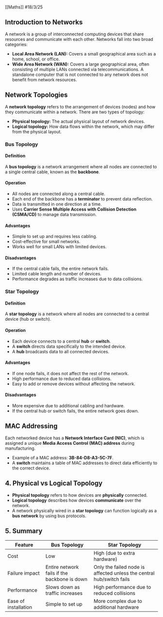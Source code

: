 [[Maths]]
#18/3/25
## Introduction to Networks

A network is a group of interconnected computing devices that share resources and communicate with each other. Networks fall into two broad categories:
- **Local Area Network (LAN):** Covers a small geographical area such as a home, school, or office.
- **Wide Area Network (WAN):** Covers a large geographical area, often consisting of multiple LANs connected via telecommunications.
A standalone computer that is not connected to any network does not benefit from network resources.
## Network Topologies
A **network topology** refers to the arrangement of devices (nodes) and how they communicate within a network. There are two types of topology:
- **Physical topology:** The actual physical layout of network devices.
- **Logical topology:** How data flows within the network, which may differ from the physical layout.
### Bus Topology
#### Definition
A **bus topology** is a network arrangement where all nodes are connected to a single central cable, known as the **backbone**.
#### Operation
- All nodes are connected along a central cable.
- Each end of the backbone has a **terminator** to prevent data reflection.
- Data is transmitted in one direction at a time.
- Uses **Carrier Sense Multiple Access with Collision Detection (CSMA/CD)** to manage data transmission.
#### Advantages
- Simple to set up and requires less cabling.
- Cost-effective for small networks.
- Works well for small LANs with limited devices.
#### Disadvantages
- If the central cable fails, the entire network fails.
- Limited cable length and number of devices.
- Performance degrades as traffic increases due to data collisions.

### Star Topology
#### Definition
A **star topology** is a network where all nodes are connected to a central device (hub or switch).
#### Operation
- Each device connects to a central **hub** or **switch**.
- A **switch** directs data specifically to the intended device.
- A **hub** broadcasts data to all connected devices.
#### Advantages
- If one node fails, it does not affect the rest of the network.
- High performance due to reduced data collisions.
- Easy to add or remove devices without affecting the network.

#### Disadvantages
- More expensive due to additional cabling and hardware.
- If the central hub or switch fails, the entire network goes down.

## MAC Addressing

Each networked device has a **Network Interface Card (NIC)**, which is assigned a unique **Media Access Control (MAC) address** during manufacturing.
- Example of a MAC address: **3B-84-D8-A3-5C-7F**.
- A **switch** maintains a table of MAC addresses to direct data efficiently to the correct device.

## 4. Physical vs Logical Topology
- **Physical topology** refers to how devices are **physically** connected.
- **Logical topology** describes how devices **communicate** over the network.
- A network physically wired in a **star topology** can function logically as a **bus network** by using bus protocols.
## 5. Summary

| Feature              | Bus Topology                                 | Star Topology                                                        |
| -------------------- | -------------------------------------------- | -------------------------------------------------------------------- |
| Cost                 | Low                                          | High (due to extra hardware)                                         |
| Failure impact       | Entire network fails if the backbone is down | Only the failed node is affected unless the central hub/switch fails |
| Performance          | Slows down as traffic increases              | High performance due to reduced collisions                           |
| Ease of installation | Simple to set up                             | More complex due to additional hardware                              |